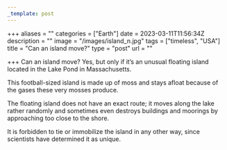 ```yaml
---
_template: post
---
```



+++
aliases = ""
categories = ["Earth"]
date = 2023-03-11T11:56:34Z
description = ""
image = "/images/island_n.jpg"
tags = ["timeless", "USA"]
title = "Can an island move?"
type = "post"
url = ""

+++
Can an island move? Yes, but only if it’s an unusual floating island located in the Lake Pond in Massachusetts.  
  
This football-sized island is made up of moss and stays afloat because of the gases these very mosses produce.  
  
The floating island does not have an exact route; it moves along the lake rather randomly and sometimes even destroys buildings and moorings by approaching too close to the shore.  
  
It is forbidden to tie or immobilize the island in any other way, since scientists have determined it as unique.
